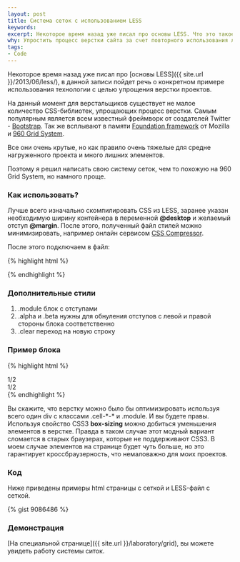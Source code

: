 ```yaml
---
layout: post
title: Система сеток с использованием LESS
keywords:
excerpt: Некоторое время назад уже писал про основы LESS. Что это такое и как использовать.
why: Упростить процесс верстки сайта за счет повторного использования легкой сетки, с возможностью удобной настройки под конкретный проект.
tags:
- Code
---
```


Некоторое время назад уже писал про [основы LESS]({{ site.url }}/2013/06/less/), в данной записи пойдет речь о конкретном примере использования технологии с целью упрощения верстки проектов.

На данный момент для верстальщиков существует не малое количество CSS-библиотек, упрощающих процесс верстки. Самым популярным является всем известный фреймворк от создателей Twitter - [Bootstrap](http://getbootstrap.com/).
Так же всплывают в памяти [Foundation framework](http://foundation.zurb.com/) от Mozilla и [960 Grid System](http://960.gs/).

Все они очень крутые, но как правило очень тяжелые для средне нагруженного проекта и много лишних элементов.

Поэтому я решил написать свою систему сеток, чем то похожую на 960 Grid System, но намного проще.

### Как использовать?

Лучше всего изначально скомпилировать CSS из LESS, заранее указан необходимую ширину контейнера в переменной **@desktop** и желаемый отступ **@margin**. После этого, полученный файл стилей можно минимизировать, например онлайн сервисом [CSS Compressor](http://www.csscompressor.com/).

После этого подключаем в <code class="file"><head></code> файл:

{% highlight html %}
<link rel="stylesheet" href="grid.css"/>
{% endhighlight %}

### Дополнительные стили

1. <span class="file">.module</span> блок с отступами
2. <span class="file">.alpha</span> и <span class="file">.beta</span> нужны для обнуления отступов с левой и правой стороны блока соответственно
3. <span class="file">.clear</span> переход на новую строку

### Пример блока

{% highlight html %}
<div class="cell-1-2"><div class="alpha module">1/2</div></div>
<div class="cell-1-2"><div class="beta module">1/2</div></div>
<div class="clear"></div>
{% endhighlight %}

Вы скажите, что верстку можно было бы оптимизировать используя всего один <span class="file">div</span> с классами <span class="file">.cell-\*-\*</span> и <span class="file">.module</span>. И вы будете правы. Используя свойство CSS3 **box-sizing** можно добиться уменьшения элементов в верстке. Правда в таком случае этот модный вариант сломается в старых браузерах, которые не поддерживают CSS3.
В моем случае элементов на странице будет чуть больше, но это гарантирует кроссбраузерность, что немаловажно для моих проектов.

### Код

Ниже приведены примеры html страницы с сеткой и LESS-файл с сеткой.

{% gist 9086486 %}

### Демонстрация

[На специальной странице]({{ site.url }}/laboratory/grid), вы можете увидеть работу системы ситок.